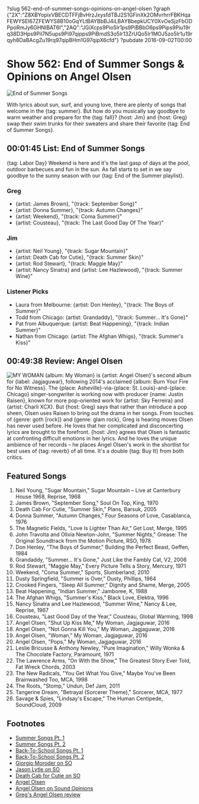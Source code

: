 ?slug 562-end-of-summer-songs-opinions-on-angel-olsen
?graph {"2X":"Z8XBYopixVBECDTFFjBvHrzJxysfdTBJ2S1GFinXk2OMvrhrrFBKHqaFEWYSEl67ZFEWYS8B10oGqYLtBAYBbBJ4iLBAYBbepkUCY0XvOeSjzFbODPpoRmJy6GHNIBAT6I","2AQ":"JGiXcps9Pio5Ir1ps9PiBBbO6ps9Pips9Piu19rq38D3Hps9Pil7N5ups9Pi97qipps9PiBmdS3o5Ir13ZrUQo5Ir1MOJ5zo5Ir1u19rqyh8DaBAcgZu19rq97qipBHm1G97qipX6cfd"}
?pubdate 2016-09-02T00:00

# Show 562: End of Summer Songs & Opinions on Angel Olsen

![End of Summer Songs](//static.soundopinions.org/images/2016/end-of-summer_web.jpg)

With lyrics about sun, surf, and young love, there are plenty of songs that welcome in the {tag: summer}. But how do you musically say goodbye to warm weather and prepare for the {tag: fall}? {host: Jim} and {host: Greg} swap their swim trunks for their sweaters and share their favorite {tag: End of Summer Songs}.


## 00:01:45 List: End of Summer Songs

{tag: Labor Day} Weekend is here and it's the last gasp of days at the pool, outdoor barbecues and fun in the sun. As fall starts to set in we say goodbye to the sunny season with our {tag: End of the Summer playlist}.

### Greg
- {artist: James Brown}, "{track: September Song}"
- {artist: Donna Summer}, "{track: Autumn Changes}"
- {artist: Weekend}, "{track: Coma Summer}"
- {artist: Cousteau}, "{track: The Last Good Day Of The Year}"

### Jim
- {artist: Neil Young}, "{track: Sugar Mountain}"
- {artist: Death Cab for Cutie}, "{track: Summer Skin}"
- {artist: Rod Stewart}, "{track: Maggie May}"
- {artist: Nancy Sinatra} and {artist: Lee Hazlewood}, "{track: Summer Wine}"

### Listener Picks
- Laura from Melbourne: {artist: Don Henley}, "{track: The Boys of Summer}"
- Todd from Chicago: {artist: Grandaddy}, "{track: Summer... It's Gone}"
- Pat from Albuquerque: {artist: Beat Happening}, "{track: Indian Summer}"
- Nathan from Chicago: {artist: The Afghan Whigs}, "{track: Summer's Kiss}"


## 00:49:38 Review: Angel Olsen
![MY WOMAN](//static.soundopinions.org/assets/562/2AQ0.jpg "426576022/1115790664")
{album: My Woman} is {artist: Angel Olsen}'s second album for {label: Jagjaguwar}, following 2014's acclaimed {album: Burn Your Fire for No Witness}. The {place: Asheville}-via-{place: St. Louis}-and-{place: Chicago} singer-songwriter is working now with producer {name: Justin Raisen}, known for more pop-oriented work for {artist: Sky Ferreira} and {artist: Charli XCX}. But {host: Greg} says that rather than introduce a pop sheen, Olsen uses Raisen to bring out the drama in her songs. From touches of {genre: goth [rock]} and {genre: glam rock}, Greg is hearing moves Olsen has never used before. He loves that her complicated and disconcerting lyrics are brought to the forefront. {host: Jim} agrees that Olsen is fantastic at confronting difficult emotions in her lyrics. And he loves the unique ambience of her records – he places Angel Olsen's work in the shortlist for best uses of {tag: reverb} of all time. It's a double {tag: Buy It} from both critics. 

## Featured Songs

1. Neil Young, "Sugar Mountain," Sugar Mountain – Live at Canterbury House 1968, Reprise, 1968
1. James Brown, "September Song," Soul On Top, King, 1970
1. Death Cab For Cutie, "Summer Skin," Plans, Barsuk, 2005
1. Donna Summer, "Autumn Changes," Four Seasons of Love, Casablanca, 1976
1. The Magnetic Fields, "Love Is Lighter Than Air," Get Lost, Merge, 1995
1. John Travolta and Olivia Newton-John, "Summer Nights," Grease: The Original Soundtrack from the Motion Picture, RSO, 1978
1. Don Henley, "The Boys of Summer," Building the Perfect Beast, Geffen, 1984
1. Grandaddy, "Summer... It's Gone," Just Like the Fambly Cat, V2, 2006
1. Rod Stewart, "Maggie May," Every Picture Tells a Story, Mercury, 1971
1. Weekend, "Coma Summer," Sports, Slumberland, 2010
1. Dusty Springfield, "Summer is Over," Dusty, Phillips, 1964
1. Crooked Fingers, "Sleep All Summer," Dignity and Shame, Merge, 2005
1. Beat Happening, "Indian Summer," Jamboree, K, 1988
1. The Afghan Whigs, "Summer's Kiss," Black Love, Elektra, 1996
1. Nancy Sinatra and Lee Hazlewood, "Summer Wine," Nancy & Lee, Reprise, 1967
1. Cousteau, "Last Good Day of the Year," Cousteau, Global Warming, 1998
1. Angel Olsen, "Shut Up Kiss Me," My Woman, Jagjaguwar, 2016
1. Angel Olsen, "Not Gonna Kill You," My Woman, Jagjaguwar, 2016
1. Angel Olsen, "Woman," My Woman, Jagjaguwar, 2016
1. Angel Olsen, "Pops," My Woman, Jagjaguwar, 2016
1. Leslie Bricusse & Anthony Newley, "Pure Imagination," Willy Wonka & The Chocolate Factory, Paramount, 1971
1. The Lawrence Arms, "On With the Show," The Greatest Story Ever Told, Fat Wreck Chords, 2003
1. The New Radicals, "You Get What You Give," Maybe You've Been Brainwashed Too, MCA, 1998
1. The Roots, "Stomp," Undun, Def Jam, 2011
1. Tangerine Dream, "Betrayal (Sorcerer Theme)," Sorcerer, MCA, 1977
1. Savage & Spies, "Lindsay's Escape," The Human Centipede, SoundCloud, 2009

## Footnotes
- [Summer Songs Pt. 1](/show/29)
- [Summer Songs Pt. 2](/show/502/#summersongs)
- [Back-To-School Songs Pt. 1](/show/145/#backtoschool)
- [Back-To-School Songs Pt. 2](/show/511/#backtoschool)
- [Giorgio Moroder on SO](/show/437/#donnasummer)
- [Jason Lytle on SO](/show/37/#jasonlytle)
- [Death Cab for Cutie on SO](/show/131/#deathcabforcutie)
- [Angel Olsen](http://angelolsen.com/)
- [Angel Olsen on Sound Opinions](http://www.soundopinions.org/show/447/)
- [Greg's Angel Olsen review](http://www.chicagotribune.com/entertainment/music/kot/sc-music-angel-olsen-my-woman-ent-0826-20160826-column.html)
